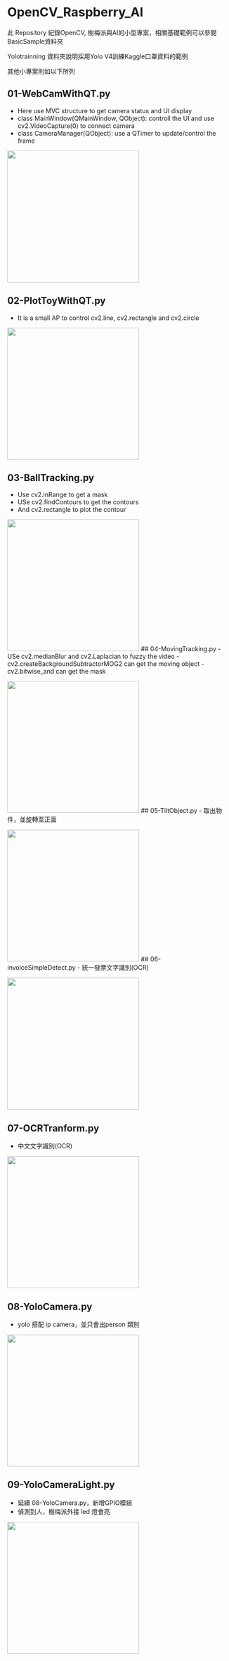 # OpenCV_Raspberry_AI
此 Repository 紀錄OpenCV, 樹梅派與AI的小型專案，相關基礎範例可以參閱BasicSample資料夾<p>
Yolotrainning 資料夾說明採用Yolo V4訓練Kaggle口罩資料的範例<p>
其他小專案則如以下所列
## 01-WebCamWithQT.py
- Here use MVC structure to get camera status and UI display
- class MainWindow(QMainWindow, QObject): controll the UI and use cv2.VideoCapture(0) to connect camera
- class CameraManager(QObject): use a QTimer to update/control the frame</p>
<img src="./01.png" width="300px" />
 
## 02-PlotToyWithQT.py
- It is a small AP to control cv2.line, cv2.rectangle and cv2.circle</p>
<img src="./02.png" width="300px" />

## 03-BallTracking.py
- Use cv2.inRange to get a mask
- USe cv2.findContours to get the contours
- And cv2.rectangle to plot the contour</p>
<img src="./03.png" width="300px" />
## 04-MovingTracking.py
- USe cv2.medianBlur and cv2.Laplacian to fuzzy the video
- cv2.createBackgroundSubtractorMOG2 can get the moving object
- cv2.bitwise_and can get the mask</p>
<img src="./04.png" width="300px" />
## 05-TiltObject.py
- 取出物件，並旋轉至正面</p>
<img src="./05.png" width="300px" />
## 06-invoiceSimpleDetect.py
- 統一發票文字識別(OCR)</p>
<img src="./06.png" width="300px" />

## 07-OCRTranform.py
- 中文文字識別(OCR)</p>
<img src="./07.png" width="300px" />

## 08-YoloCamera.py
- yolo 搭配 ip camera，並只會出person 類別</p>
<img src="./08.png" width="300px" />

## 09-YoloCameraLight.py
- 延續 08-YoloCamera.py，新增GPIO模組
- 偵測到人，樹梅派外接 led 燈會亮 <p>
<img src="./09.png" width="300px" />
